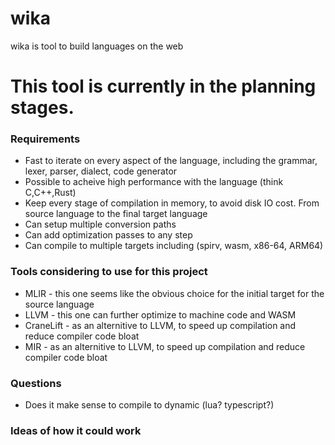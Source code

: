 # wika
wika is tool to build languages on the web

# This tool is currently in the planning stages.

### Requirements
* Fast to iterate on every aspect of the language, including the grammar, lexer, parser, dialect, code generator
* Possible to acheive high performance with the language (think C,C++,Rust)
* Keep every stage of compilation in memory, to avoid disk IO cost. From source language to the final target language
* Can setup multiple conversion paths
* Can add optimization passes to any step
* Can compile to multiple targets including (spirv, wasm, x86-64, ARM64)

### Tools considering to use for this project
* MLIR - this one seems like the obvious choice for the initial target for the source language
* LLVM - this one can further optimize to machine code and WASM
* CraneLift - as an alternitive to LLVM, to speed up compilation and reduce compiler code bloat
* MIR - as an alternitive to LLVM, to speed up compilation and reduce compiler code bloat

### Questions
* Does it make sense to compile to dynamic (lua? typescript?)

### Ideas of how it could work
